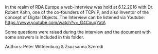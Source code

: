 In the realm of RDA Europe a web-interview was hold at 6.12.2016 with Dr. Robert Kahn, one of the co-founders of TCP/IP, and also inventor of the concept of Digital Objects. 
The Interview can be listened via Youtube: https://www.youtube.com/watch?v=_G4CxuqYatA 

Some questions were raised during the interview and the document with some answers is included in this folder.

Authors: Peter Witteenburg & Zsuzsanna Szeredi
